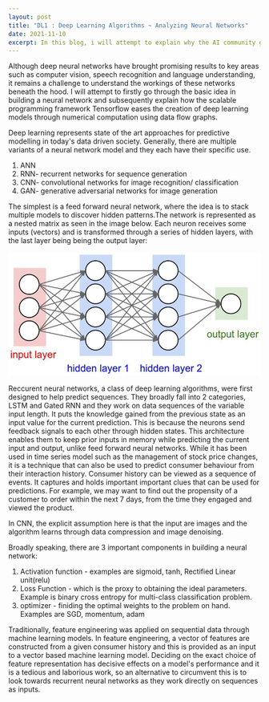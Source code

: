 ```yaml
---
layout: post
title: "DL1 : Deep Learning Algorithms ~ Analyzing Neural Networks"
date: 2021-11-10
excerpt: In this blog, i will attempt to explain why the AI community gravitates away from traditional machine learning methods and instead focus on neural networks, algorithms that form the basis for most of our pre-trianed models in deep learning. 
---
```

Although deep neural networks have brought promising results to key areas such as computer vision, speech recognition and language understanding, it remains a challenge to understand the workings of these networks beneath the hood. I will attempt to firstly go through the basic idea in building a neural network and subsequently explain how the scalable programming framework Tensorflow eases the creation of deep learning models through numerical computation using data flow graphs. 

Deep learning represents state of the art approaches for predictive modelling in today's data driven society. Generally, there are multiple variants of a neural network model and they each have their specific use.

1) ANN <br>
2) RNN- recurrent networks for sequence generation <br>
3) CNN- convolutional networks for image recognition/ classification<br>
4) GAN- generative adversarial networks for image generation

The simplest is a feed forward neural network, where the idea is to stack multiple models to discover hidden patterns.The network is represented as a nested matrix as seen in the image below. Each neuron receives some inputs (vectors) and is transformed through a series of hidden layers, with the last layer being being the output layer: 

<img src="/images/feed-forward-nn.jpeg" class="inline"/><br>

Reccurent neural networks, a class of deep learning algorithms, were first designed to help predict sequences. They broadly fall into 2 categories, LSTM and Gated RNN and they work on data sequences of the variable input length. It puts the knowledge gained from the previous state as an input value for the current prediction. This is because the neurons send feedback signals to each other through hidden states. This architecture enables them to keep prior inputs in memory while predicting the current input and output, unlike feed forward neural networks. While it has been used in time series model such as the management of stock price changes, it is a technique that can also be used to predict consumer behaviour from their interaction history. Consumer history can be viewed as a sequence of events. It captures and holds important important clues that can be used for predictions. For example, we may want to find out the propensity of a customer to order within the next 7 days, from the time they engaged and viewed the product.

In CNN, the explicit assumption here is that the input are images and the algorithm learns through data compression and image denoising. 

Broadly speaking, there are 3 important components in building a neural network: 

1) Activation function - examples are sigmoid, tanh, Rectified Linear unit(relu) <br>
2) Loss Function - which is the proxy to obtaining the ideal parameters. Example is binary cross entropy for multi-class classification problem.<br>
3) optimizer - finiding the optimal weights to the problem on hand. Examples are SGD, momentum, adam <br>


Traditionally, feature engineering was applied on sequential data through machine learning models. In feature engineering, a vector of features are constructed from a given 
consumer history and this is provided as an input to a vector based machine learning model. Deciding on the exact choice of feature representation has decisive effects on a 
model's performance and it is a tedious and laborious work, so an alternative to circumvent this is to look towards recurrent neural networks as they work directly on sequences 
as inputs.


